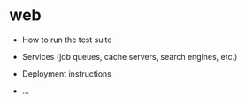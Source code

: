 # web


* How to run the test suite

* Services (job queues, cache servers, search engines, etc.)

* Deployment instructions

* ...
